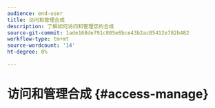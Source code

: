 ```yaml
---
audience: end-user
title: 访问和管理合成
description: 了解如何访问和管理您的合成
source-git-commit: 1ade168de791c805e8bce43b2ac85412e782b482
workflow-type: tm+mt
source-wordcount: '14'
ht-degree: 0%

---
```



# 访问和管理合成 {#access-manage}



